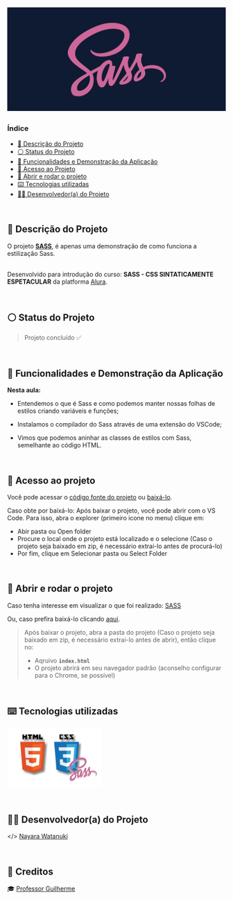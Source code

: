 <h1 align="center">
  <img alt="SASS" src="https://raw.githubusercontent.com/nayarawatanuki/sass__introduction/main/img/readme/Sass_cover.png"/>
</h1>

### Índice

* [:pencil: Descrição do Projeto](#pencil-descrição-do-projeto)
* [:white_circle: Status do Projeto](#white_circle-status-do-projeto)
* [:hammer: Funcionalidades e Demonstração da Aplicação](#hammer-funcionalidades-e-demonstração-da-aplicação)
* [:open_file_folder: Acesso ao Projeto](#open_file_folder-acesso-ao-projeto)
* [:rocket: Abrir e rodar o projeto](#rocket-abrir-e-rodar-o-projeto)
* [:keyboard: Tecnologias utilizadas](#keyboard-tecnologias-utilizadas)
* [:woman_technologist: Desenvolvedor(a) do Projeto](#woman_technologist-desenvolvedora-do-projeto)

</br>

## :pencil: Descrição do Projeto
O projeto **[SASS](https://nayarawatanuki.github.io/sass__introduction/)**, é apenas uma demonstração de como funciona a estilização Sass. 

</br>Desenvolvido para introdução do curso: **SASS - CSS SINTATICAMENTE ESPETACULAR** da platforma [Alura](https://www.alura.com.br/).

</br>

## :white_circle: Status do Projeto
> Projeto concluído :white_check_mark:

</br>

## :hammer: Funcionalidades e Demonstração da Aplicação

**Nesta aula:** 
- Entendemos o que é Sass e como podemos manter nossas folhas de estilos criando variáveis e funções;

- Instalamos o compilador do Sass através de uma extensão do VSCode;

- Vimos que podemos aninhar as classes de estilos com Sass, semelhante ao código HTML.

</br>

## :open_file_folder: Acesso ao projeto
Você pode acessar o [código fonte do projeto](https://github.com/nayarawatanuki/sass__introduction) ou 
[baixá-lo](https://github.com/nayarawatanuki/sass__introduction/archive/refs/heads/main.zip).

Caso obte por baixá-lo: 
Após baixar o projeto, você pode abrir com o VS Code. Para isso, abra o explorer (primeiro icone no menu) clique em:
- Abir pasta ou Open folder
- Procure o local onde o projeto está localizado e o selecione (Caso o projeto seja baixado em zip, é necessário extraí-lo antes de procurá-lo)
- Por fim, clique em Selecionar pasta ou Select Folder

</br>

## :rocket: Abrir e rodar o projeto
Caso tenha interesse em visualizar o que foi realizado: [SASS](https://nayarawatanuki.github.io/sass__introduction/) 

Ou, caso prefira baixá-lo clicando [aqui](https://github.com/nayarawatanuki/sass__introduction/archive/refs/heads/main.zip).

> Após baixar o projeto, abra a pasta do projeto (Caso o projeto seja baixado em zip, é necessário extraí-lo antes de abrir), então clique no:
> - Aqruivo **``index.html``**
> - O projeto abrirá em seu navegador padrão (aconselho configurar para o Chrome, se possível)

</br>

## :keyboard: Tecnologias utilizadas
![HTML + CSS + SASS](https://raw.githubusercontent.com/nayarawatanuki/sass__introduction/main/img/readme/html-css-sass.PNG)</br>

</br>

## :woman_technologist: Desenvolvedor(a) do Projeto
</> [Nayara Watanuki](https://github.com/nayarawatanuki)

</br>

## :star2: Creditos
:mortar_board: [Professor Guilherme](https://github.com/guilhermeonrails)
